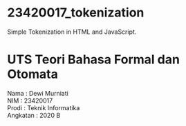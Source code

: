 # 23420017_tokenization
Simple Tokenization in HTML and JavaScript.

# UTS Teori Bahasa Formal dan Otomata

Nama      : Dewi Murniati</br>
NIM       : 23420017</br>
Prodi     : Teknik Informatika</br>
Angkatan  : 2020 B</br>
